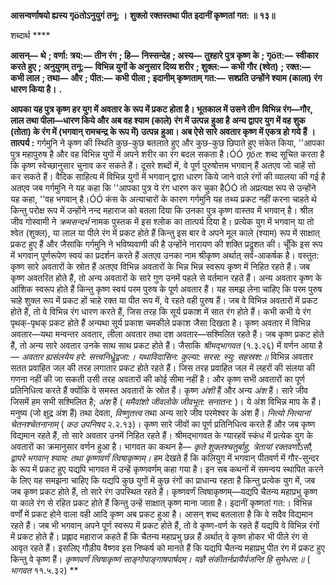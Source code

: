**आसन्वर्णाषयो ह्यस्य गृöतोऽनुयुगं तनू: ।** **शुक्लो रक्तस्तथा पीत इदानीं कृष्णतां गत: ॥ १३॥** 

शब्दार्थ **** 

**आसन्—** **थे** **; वर्णा: त्रय:—** **तीन रंग** **; हि—** **निस्सन्देह** **; अस्य—** **तुश्हारे पुत्र कृष्ण के** **; गृöत:—** **स्वीकार करते हुए** **; अनुयुगम्** **तनू:—** **विभिन्न युगों के अनुसार दिव्य शरीर** **; शुक्ल:—** **कभी गौर (श्वेत)** **; रक्त:—** **कभी लाल** **; तथा—** **और** **; पीत:—** **कभी** **पीला** **; इदानीम् कृष्णताम् गत:—** **सश्प्रति उन्होंने श्याम (काला) रंग धारण किया है।** **.** 

**आपका यह पुत्र कृष्ण हर युग में अवतार के रूप में प्रकट होता है। भूतकाल में उसने तीन** **विभिन्न रंग—गौर, लाल तथा पीला—धारण किये और अब वह श्याम (काले) रंग में उत्पन्न** **हुआ है** **अन्य द्वापर युग में वह शुक (तोता) के रंग में (भगवान् रामचन्द्र के रूप में) उत्पन्न** **हुआ। अब ऐसे सारे अवतार कृष्ण में एकत्र हो गये हैं** **।** **तात्पर्य :** गर्गमुनि ने कृष्ण की स्थिति कुछ-कुछ बतलाते हुए और कुछ-कुछ छिपाते हुए संकेत किया, ''आपका पुत्र महापुरुष है और वह विभिन्न युगों में अपने शरीर का रंग बदल सकता है।ÓÓ *गृöत:* शब्द सूचित करता है कि कृष्ण स्वेच्छानुसार चुनाव कर सकते हैं। दूसरे शब्दों में, वे पूर्ण पुरुषोत्तम भगवान् हैं अतएव जो चाहें सो कर सकते हैं। वैदिक साहित्य में विभिन्न युगों में भगवान् द्वारा धारण किये जाने वाले रंगों की व्यालया की गई है अतएव जब गर्गमुनि ने यह कहा कि ''आपका पुत्र ये रंग धारण कर चुका हैÓÓ तो अप्रत्यक्ष रूप से उन्होंने यह कहा, ''वह भगवान् है।ÓÓ कंस के अत्याचारों के कारण गर्गमुनि यह तथ्य प्रकट नहीं करना चाहते थे किन्तु परोक्ष रूप में उन्होंने नन्द महाराज को बतला दिया कि उनका पुत्र कृष्ण वास्तव में भगवान् है। श्रील जीव गोस्वामी ने *क्रमसन्दर्भ* नामक पुस्तक में इस श्लोक का तात्पर्य दिया है। प्रत्येक युग में भगवान् या तो श्वेत (शुक्ल), या लाल या पीले रंग में प्रकट होते हैं किन्तु इस बार वे अपने मूल काले (श्याम) रूप में साक्षात् प्रकट हुए हैं और जैसाकि गर्गमुनि ने भविष्यवाणी की है उन्होंने नारायण की शक्ति प्रदॢशत की। चूँकि इस रूप में भगवान् पूर्णरूपेण स्वयं का प्रदर्शन करते हैं अतएव उनका नाम श्रीकृष्ण अर्थात् सर्व-आकर्षक है। वस्तुत: कृष्ण सारे अवतारों के स्रोत हैं अतएव विभिन्न अवतारों के भिन्न भिन्न स्वरूप कृष्ण में निहित रहते हैं। जब कृष्ण अवतरित होते हैं, तो अन्य अवतारों के सारे गुण उनमें पहले से वर्तमान रहते हैं। अन्य अवतार कृष्ण के आंशिक स्वरूप होते हैं किन्तु कृष्ण स्वयं परम पुरुष के पूर्ण अवतार हैं। यह समझ लेना चाहिए कि परम पुरुष चाहे शुक्ल रूप में प्रकट हों चाहे रक्त या पीत रूप में, वे रहते वही पुरुष हैं। जब वे विभिन्न अवतारों में प्रकट होते हैं, तो वे विभिन्न रंग धारण करते हैं, जिस तरह कि सूर्य प्रकाश में सात रंग होते हैं। कभी कभी ये रंग पृथक्-पृथक् प्रकट होते हैं अन्यथा सूर्य प्रकाश चमकीले प्रकाश जैसा दिखता है। कृष्ण अवतार में विभिन्न अवतार—यथा मन्वन्तर अवतार, लीला अवतार तथा दश अवतार—सश्मिलित रहते हैं। जब कृष्ण प्रकट होते हैं, तो अन्य सारे अवतार उनके साथ साथ प्रकट होते हैं। जैसाकि *श्रीमद्भागवत* (१.३.२६) में वर्णन आया है— *अवतार ह्यसंलयेय हरे: सत्त्वनिधेॢद्वजा:।* *यथाविदासिन: कुल्या: सरस: स्यु: सहस्रश:॥* विभिन्न अवतार सतत प्रवाहित जल की तरह लगातार प्रकट होते रहते हैं। जिस तरह प्रवाहित जल में लहरों की संलया की गणना नहीं की जा सकती उसी तरह अवतारों की कोई सीमा नहीं है। और कृष्ण सभी अवतारों का पूर्ण प्रतिनिधित्व करते हैं क्योंकि वे समस्त अवतारों के स्रोत हैं। कृष्ण *अंशी*  हैं और अन्य *अंश* हैं। सारे जीव जिसमें हम सभी सश्मिलित है; *अंश* हैं ( *ममैवांशो जीवलोके जीवभूत:* *सनातन:* )। ये अंश विभिन्न माप के हैं। मनुष्य (जो क्षुद्र अंश हैं) तथा देवता, *विष्णुतत्त्व* तथा अन्य सारे जीव परमेश्वर के अंश हैं। *नित्यो नित्यानां चेतनश्चेतनानाम्* ( *कठ उपनिषद* २.२.१३)। कृष्ण सारे जीवों का पूर्ण प्रतिनिधित्व करते हैं और जब कृष्ण विद्यमान रहते हैं, तो सारे अवतार उनमें निहित रहते हैं। श्रीमद्भागवत के ग्यारहवें स्कंध में प्रत्येक युग के अवतारों का क्रमानुसार वर्णन हुआ है। भागवत का कथन है— *कृते शुक्लश्चतुर्बाहु, त्रेतायां रक्तवर्णोऽसौ, द्वापरे भगवान् श्याम: तथा कृष्णवर्णं* *त्विषाकृष्णम्।* हम देखते हैं कि कलियुग में भगवान् पीतवर्ण में गौर-सुन्दर के रूप में प्रकट हुए यद्यपि भागवत में उन्हें कृष्णवर्णम् कहा गया है। इन सब कथनों में समन्वय स्थापित करने के लिए यह समझना चाहिए कि यद्यपि कुछ युगों में कुछ रंगों का प्राधान्य रहता है किन्तु प्रत्येक युग में, जब जब कृष्ण प्रकट होते हैं, तो सारे रंग उपस्थित रहते हैं। कृष्णवर्णं त्विषाकृष्णम्—यद्यपि चैतन्य महाप्रभु कृष्ण या काले रंग से रहित प्रकट होते हैं किन्तु उन्हें साक्षात् कृष्ण माना जाता है। इदानीं कृष्णतां गत:। विभिन्न वर्णों में प्रकट होने वाला वही आदि कृष्ण अब प्रकट हुआ है। आसन् शब्द बतलाता है कि वे सदैव विद्यमान रहते हैं। जब भी भगवान् अपने पूर्ण स्वरूप में प्रकट होते हैं, तो वे कृष्ण-वर्ण के रहते हैं यद्यपि वे विभिन्न रंगों में प्रकट होते हैं। प्रह्लाद महाराज कहते हैं कि चैतन्य महाप्रभु छन्न हैं अर्थात् वे कृष्ण होकर भी पीले रंग से आवृत रहते हैं। इसलिए गौड़ीय वैष्णव इस निष्कर्ष को मानते हैं कि यद्यपि चैतन्य महाप्रभु पीत रंग में प्रकट हुए किन्तु वे कृष्ण हैं। *कृष्णवर्णं त्विषाकृष्णं साङ्गोपाङ्गाषपार्षदम्।* *यज्ञै संकीतर्नप्रायैर्यजन्ति हि सुमेधस:॥* ( *भागवत* ११.५.३२) ** 